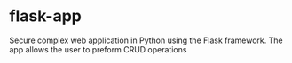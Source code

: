 # flask-app
Secure complex web application in Python using the Flask framework. The app allows the user to preform CRUD operations
